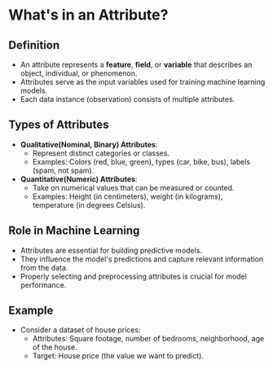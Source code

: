 # What's in an Attribute?

## Definition

- An attribute represents a **feature**, **field**, or **variable** that describes an object, individual, or phenomenon.
- Attributes serve as the input variables used for training machine learning models.
- Each data instance (observation) consists of multiple attributes.

## Types of Attributes

- **Qualitative(Nominal, Binary) Attributes**:
  - Represent distinct categories or classes.
  - Examples: Colors (red, blue, green), types (car, bike, bus), labels (spam, not spam).
- **Quantitative(Numeric) Attributes**:
  - Take on numerical values that can be measured or counted.
  - Examples: Height (in centimeters), weight (in kilograms), temperature (in degrees Celsius).

## Role in Machine Learning

- Attributes are essential for building predictive models.
- They influence the model's predictions and capture relevant information from the data.
- Properly selecting and preprocessing attributes is crucial for model performance.

## Example

- Consider a dataset of house prices:
  - Attributes: Square footage, number of bedrooms, neighborhood, age of the house.
  - Target: House price (the value we want to predict).
